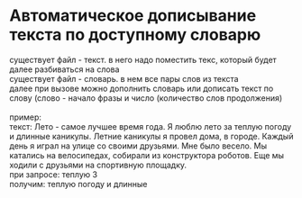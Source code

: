 # Автоматическое дописывание текста по доступному словарю
существует файл - текст. в него надо поместить текс, который будет далее разбиваться на слова
<br> 
существует файл - словарь. в нем все пары слов из текста
<br> 
далее при вызове можно дополнить словарь или дописать текст по слову (слово - начало фразы и число (количество слов продолжения)
<br> <br> 
пример:
<br> 
текст: Лето - самое лучшее время года. Я люблю лето за теплую погоду и длинные каникулы. Летние каникулы я провел дома, в городе. Каждый день я играл на улице со своими друзьями. Мне было весело. Мы катались на велосипедах, собирали из конструктора роботов. Еще мы ходили с друзьями на спортивную площадку.
<br> 
при запросе: теплую 3 
<br> 
получим:  теплую погоду и длинные
